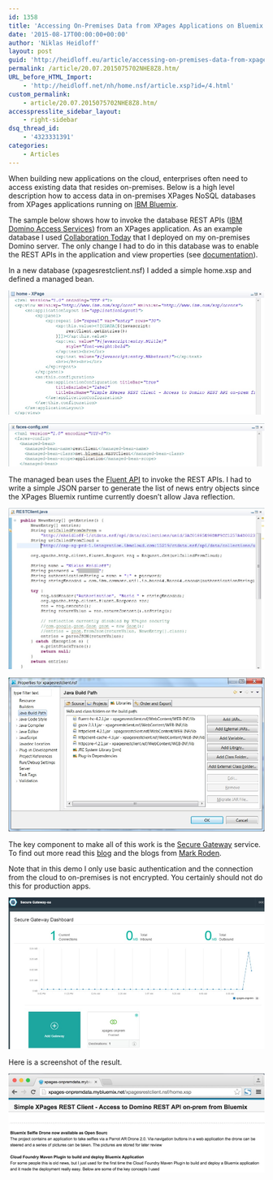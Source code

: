 ```yaml
---
id: 1358
title: 'Accessing On-Premises Data from XPages Applications on Bluemix'
date: '2015-08-17T00:00:00+00:00'
author: 'Niklas Heidloff'
layout: post
guid: 'http://heidloff.eu/article/accessing-on-premises-data-from-xpages-applications-on-bluemix/'
permalink: /article/20.07.2015075702NHE8Z8.htm/
URL_before_HTML_Import:
    - 'http://heidloff.net/nh/home.nsf/article.xsp?id=/4.html'
custom_permalink:
    - article/20.07.2015075702NHE8Z8.htm/
accesspresslite_sidebar_layout:
    - right-sidebar
dsq_thread_id:
    - '4323331391'
categories:
    - Articles
---
```


 When building new applications on the cloud, enterprises often need to access existing data that resides on-premises. Below is a high level description how to access data in on-premises XPages NoSQL databases from XPages applications running on [IBM Bluemix](https://bluemix.net/).

 The sample below shows how to invoke the database REST APIs ([IBM Domino Access Services](http://www-10.lotus.com/ldd/ddwiki.nsf/xpAPIViewer.xsp?lookupName=IBM+Domino+Access+Services+9.0.1#action=openDocument&content=catcontent&ct=api)) from an XPages application. As an example database I used [Collaboration Today](https://github.com/OpenNTF/collaborationtoday) that I deployed on my on-premises Domino server. The only change I had to do in this database was to enable the REST APIs in the application and view properties (see [documentation](https://www.ng.bluemix.net/docs/services/XPagesNoSQLDatabase/index.html#xpservice_otherruntimes)).

 In a new database (xpagesrestclient.nsf) I added a simple home.xsp and defined a managed bean.

![image](/assets/img/2015/08/xpagesonprem3.jpg)

![image](/assets/img/2015/08/xpagesonprem4.jpg)

 The managed bean uses the [Fluent API](https://hc.apache.org/httpcomponents-client-ga/tutorial/html/fluent.html) to invoke the REST APIs. I had to write a simple JSON parser to generate the list of news entry objects since the XPages Bluemix runtime currently doesn’t allow Java reflection.

![image](/assets/img/2015/08/xpagesonprem5.jpg)

![image](/assets/img/2015/08/xpagesonprem6.jpg)

 The key component to make all of this work is the [Secure Gateway](https://www.ng.bluemix.net/docs/services/SecureGateway/index.html) service. To find out more read this [blog](http://heidloff.net/nh/home.nsf/article.xsp?id=05.03.2015141604NHEHKL.htm) and the blogs from [Mark Roden](http://xomino.com/2015/05/05/passing-authentication-information-through-the-bluemix-hybrid-secure-gateway/).

 Note that in this demo I only use basic authentication and the connection from the cloud to on-premises is not encrypted. You certainly should not do this for production apps.

![image](/assets/img/2015/08/xpagesonprem1.jpg)

 Here is a screenshot of the result.

![image](/assets/img/2015/08/xpagesonprem2.jpg)